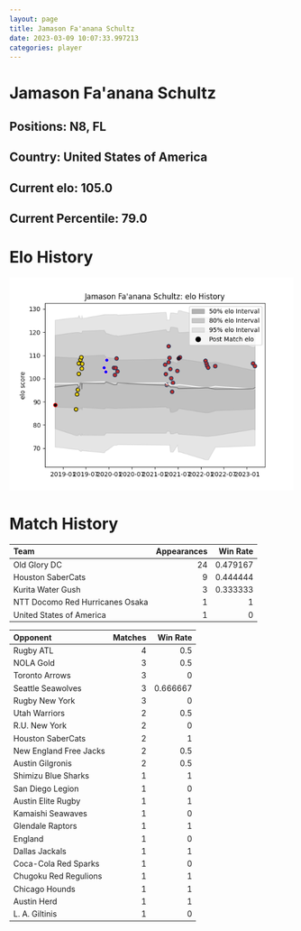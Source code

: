 ```yaml
---  
layout: page  
title: Jamason Fa'anana Schultz  
date: 2023-03-09 10:07:33.997213  
categories: player  
---
```

# Jamason Fa'anana Schultz

## Positions: N8, FL

## Country: United States of America

## Current elo: 105.0

## Current Percentile: 79.0

# Elo History


![elo history](history_JamasonFa'ananaSchultz.png)
# Match History


| Team                            |   Appearances |   Win Rate |
|:--------------------------------|--------------:|-----------:|
| Old Glory DC                    |            24 |   0.479167 |
| Houston SaberCats               |             9 |   0.444444 |
| Kurita Water Gush               |             3 |   0.333333 |
| NTT Docomo Red Hurricanes Osaka |             1 |   1        |
| United States of America        |             1 |   0        |

| Opponent               |   Matches |   Win Rate |
|:-----------------------|----------:|-----------:|
| Rugby ATL              |         4 |   0.5      |
| NOLA Gold              |         3 |   0.5      |
| Toronto Arrows         |         3 |   0        |
| Seattle Seawolves      |         3 |   0.666667 |
| Rugby New York         |         3 |   0        |
| Utah Warriors          |         2 |   0.5      |
| R.U. New York          |         2 |   0        |
| Houston SaberCats      |         2 |   1        |
| New England Free Jacks |         2 |   0.5      |
| Austin Gilgronis       |         2 |   0.5      |
| Shimizu Blue Sharks    |         1 |   1        |
| San Diego Legion       |         1 |   0        |
| Austin Elite Rugby     |         1 |   1        |
| Kamaishi Seawaves      |         1 |   0        |
| Glendale Raptors       |         1 |   1        |
| England                |         1 |   0        |
| Dallas Jackals         |         1 |   1        |
| Coca-Cola Red Sparks   |         1 |   0        |
| Chugoku Red Regulions  |         1 |   1        |
| Chicago Hounds         |         1 |   1        |
| Austin Herd            |         1 |   1        |
| L. A. Giltinis         |         1 |   0        |